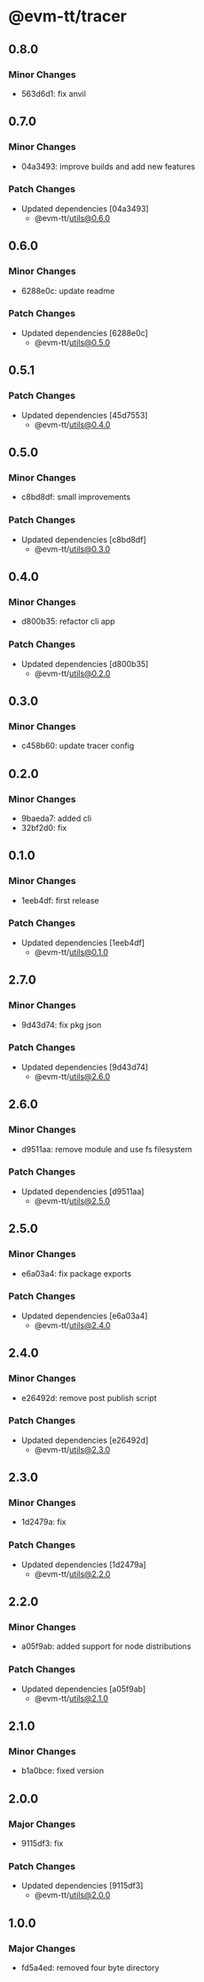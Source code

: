 # @evm-tt/tracer

## 0.8.0

### Minor Changes

- 563d6d1: fix anvil

## 0.7.0

### Minor Changes

- 04a3493: improve builds and add new features

### Patch Changes

- Updated dependencies [04a3493]
  - @evm-tt/utils@0.6.0

## 0.6.0

### Minor Changes

- 6288e0c: update readme

### Patch Changes

- Updated dependencies [6288e0c]
  - @evm-tt/utils@0.5.0

## 0.5.1

### Patch Changes

- Updated dependencies [45d7553]
  - @evm-tt/utils@0.4.0

## 0.5.0

### Minor Changes

- c8bd8df: small improvements

### Patch Changes

- Updated dependencies [c8bd8df]
  - @evm-tt/utils@0.3.0

## 0.4.0

### Minor Changes

- d800b35: refactor cli app

### Patch Changes

- Updated dependencies [d800b35]
  - @evm-tt/utils@0.2.0

## 0.3.0

### Minor Changes

- c458b60: update tracer config

## 0.2.0

### Minor Changes

- 9baeda7: added cli
- 32bf2d0: fix

## 0.1.0

### Minor Changes

- 1eeb4df: first release

### Patch Changes

- Updated dependencies [1eeb4df]
  - @evm-tt/utils@0.1.0

## 2.7.0

### Minor Changes

- 9d43d74: fix pkg json

### Patch Changes

- Updated dependencies [9d43d74]
  - @evm-tt/utils@2.6.0

## 2.6.0

### Minor Changes

- d9511aa: remove module and use fs filesystem

### Patch Changes

- Updated dependencies [d9511aa]
  - @evm-tt/utils@2.5.0

## 2.5.0

### Minor Changes

- e6a03a4: fix package exports

### Patch Changes

- Updated dependencies [e6a03a4]
  - @evm-tt/utils@2.4.0

## 2.4.0

### Minor Changes

- e26492d: remove post publish script

### Patch Changes

- Updated dependencies [e26492d]
  - @evm-tt/utils@2.3.0

## 2.3.0

### Minor Changes

- 1d2479a: fix

### Patch Changes

- Updated dependencies [1d2479a]
  - @evm-tt/utils@2.2.0

## 2.2.0

### Minor Changes

- a05f9ab: added support for node distributions

### Patch Changes

- Updated dependencies [a05f9ab]
  - @evm-tt/utils@2.1.0

## 2.1.0

### Minor Changes

- b1a0bce: fixed version

## 2.0.0

### Major Changes

- 9115df3: fix

### Patch Changes

- Updated dependencies [9115df3]
  - @evm-tt/utils@2.0.0

## 1.0.0

### Major Changes

- fd5a4ed: removed four byte directory
